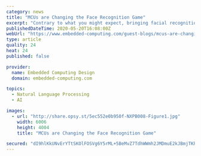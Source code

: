 ```yaml
---
category: news
title: "MCUs are Changing the Face Recognition Game"
excerpt: "Contrary to what you might expect, bringing facial recognition capabilities to computers doesn’t require high-end hardware."
publishedDateTime: 2020-05-20T16:08:00Z
webUrl: "https://www.embedded-computing.com/guest-blogs/mcus-are-changing-the-face-recognition-game"
type: article
quality: 24
heat: 24
published: false

provider:
  name: Embedded Computing Design
  domain: embedded-computing.com

topics:
  - Natural Language Processing
  - AI

images:
  - url: "http://share.opsy.st/5ec552e0b950f-NXPB008-Figure1.jpg"
    width: 6006
    height: 4004
    title: "MCUs are Changing the Face Recognition Game"

secured: "dI9hlKkUNvErYTtSKOlFOSVg6Y5rML+5BeMvZ7TdhWWmh2JMDmuE2kJBmjTKhtvjc6U1nEvy/MpZrA8Fqd+qkhj042G3181YXwCRypNGgyM6F1iN4P1YQ/AI3mQaEqdqbwROMNRMckSTPFGEbkB0fOPSbDFeN7aPj8kCxbxhSKOSXys3nCIipZIwjqbXJttEvIpYV0LCJPMePP9qIZhVwnxICW1LiHmEn9tjStCHb22rJi+Lj6hpffnqRo9biKEiR8OzzcLYlcyqi+7YOisR2gRnl8U1YIwHfU2hw+fF/UQ8TchlSW/SJEyUkQafmrc6;gsoCz3R1WCpZ4RdIn6ywQw=="
---
```



